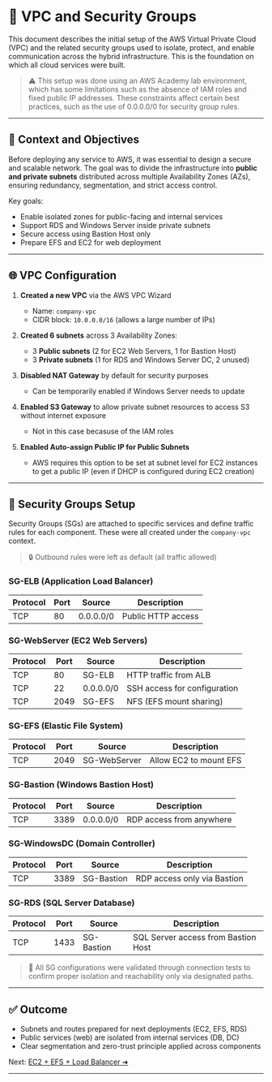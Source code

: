# 🧱 VPC and Security Groups

This document describes the initial setup of the AWS Virtual Private Cloud (VPC) and the related security groups used to isolate, protect, and enable communication across the hybrid infrastructure. This is the foundation on which all cloud services were built.

> ⚠️ This setup was done using an AWS Academy lab environment, which has some limitations such as the absence of IAM roles and fixed public IP addresses. These constraints affect certain best practices, such as the use of 0.0.0.0/0 for security group rules.

---

## 🧭 Context and Objectives

Before deploying any service to AWS, it was essential to design a secure and scalable network. The goal was to divide the infrastructure into **public and private subnets** distributed across multiple Availability Zones (AZs), ensuring redundancy, segmentation, and strict access control.

Key goals:
- Enable isolated zones for public-facing and internal services
- Support RDS and Windows Server inside private subnets
- Secure access using Bastion Host only
- Prepare EFS and EC2 for web deployment

---

## 🌐 VPC Configuration

1. **Created a new VPC** via the AWS VPC Wizard
   - Name: `company-vpc`
   - CIDR block: `10.0.0.0/16` (allows a large number of IPs)

2. **Created 6 subnets** across 3 Availability Zones:
   - 3 **Public subnets** (2 for EC2 Web Servers, 1 for Bastion Host)
   - 3 **Private subnets** (1 for RDS and Windows Server DC, 2 unused)

3. **Disabled NAT Gateway** by default for security purposes
   - Can be temporarily enabled if Windows Server needs to update

4. **Enabled S3 Gateway** to allow private subnet resources to access S3 without internet exposure
   - Not in this case becasuse of the IAM roles

5. **Enabled Auto-assign Public IP for Public Subnets**
   - AWS requires this option to be set at subnet level for EC2 instances to get a public IP (even if DHCP is configured during EC2 creation)

---

## 🔐 Security Groups Setup

Security Groups (SGs) are attached to specific services and define traffic rules for each component. These were all created under the `company-vpc` context.

> 🔒 Outbound rules were left as default (all traffic allowed)

### SG-ELB (Application Load Balancer)
| Protocol | Port | Source     | Description         |
|----------|------|------------|---------------------|
| TCP      | 80   | 0.0.0.0/0  | Public HTTP access  |

### SG-WebServer (EC2 Web Servers)
| Protocol | Port | Source        | Description                  |
|----------|------|---------------|------------------------------|
| TCP      | 80   | SG-ELB        | HTTP traffic from ALB        |
| TCP      | 22   | 0.0.0.0/0     | SSH access for configuration |
| TCP      | 2049 | SG-EFS        | NFS (EFS mount sharing)      |

### SG-EFS (Elastic File System)
| Protocol | Port | Source        | Description                  |
|----------|------|---------------|------------------------------|
| TCP      | 2049 | SG-WebServer  | Allow EC2 to mount EFS       |

### SG-Bastion (Windows Bastion Host)
| Protocol | Port | Source     | Description              |
|----------|------|------------|--------------------------|
| TCP      | 3389 | 0.0.0.0/0  | RDP access from anywhere |

### SG-WindowsDC (Domain Controller)
| Protocol | Port | Source     | Description                    |
|----------|------|------------|--------------------------------|
| TCP      | 3389 | SG-Bastion | RDP access only via Bastion    |

### SG-RDS (SQL Server Database)
| Protocol | Port | Source     | Description                          |
|----------|------|------------|--------------------------------------|
| TCP      | 1433 | SG-Bastion | SQL Server access from Bastion Host  |

> 🧪 All SG configurations were validated through connection tests to confirm proper isolation and reachability only via designated paths.

---

## ✅ Outcome

- Subnets and routes prepared for next deployments (EC2, EFS, RDS)
- Public services (web) are isolated from internal services (DB, DC)
- Clear segmentation and zero-trust principle applied across components

Next: [EC2 + EFS + Load Balancer ➜](2-ec2-efs-alb.md)


---